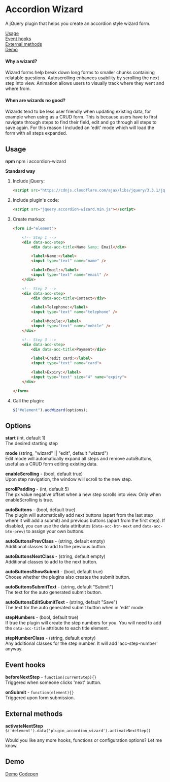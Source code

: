 # Accordion Wizard

A jQuery plugin that helps you create an accordion style wizard form.

[Usage](#usage) \
[Event hooks](#event-hooks) \
[External methods](#external-methods) \
[Demo](#demo)

#### Why a wizard?

Wizard forms help break down long forms to smaller chunks containing relatable questions. Autoscrolling enhances usability by scrolling the next step into view. Animation allows users to visually track where they went and where from.

#### When are wizards no good?

Wizards tend to be less user friendly when updating existing data, for example when using as a CRUD form. This is because users have to first navigate through steps to find their field, edit and go through all steps to save again. For this reason I included an 'edit' mode which will load the form with all steps expanded.

## Usage

**npm**
npm i accordion-wizard

**Standard way**

1. Include jQuery:

	```html
	<script src="https://cdnjs.cloudflare.com/ajax/libs/jquery/3.3.1/jquery.min.js"></script>
	```

2. Include plugin's code:

	```html
	<script src="jquery.accordion-wizard.min.js"></script>
	```

3. Create markup:

	```html
	<form id="element">

	    <!-- Step 1 -->
		<div data-acc-step>
			<div data-acc-title>Name &amp; Email</div>

			<label>Name:</label>
			<input type="text" name="name" />

			<label>Email:</label>
			<input type="text" name="email" />
		</div>

		<!-- Step 2 -->
		<div data-acc-step>
			<div data-acc-title>Contact</div>

			<label>Telephone:</label>
			<input type="text" name="telephone" />

			<label>Mobile:</label>
			<input type="text" name="mobile" />
		</div>

		<!-- Step 3 -->
		<div data-acc-step>
			<div data-acc-title>Payment</div>

			<label>Credit card:</label>
			<input type="text" name="card">

			<label>Expiry:</label>
			<input type="text" size="4" name="expiry">
		</div>

	</form>
	```

3. Call the plugin:

	```javascript
	$("#element").accWizard(options);
	```

## Options

**start** (int, default 1) \
The desired starting step

**mode** (string, "wizard" || "edit", default "wizard") \
Edit mode will automatically expand all steps and remove autoButtons, useful as a CRUD form editing existing data.

**enableScrolling** - (bool, default true) \
Upon step navigation, the window will scroll to the new step.

**scrollPadding** - (int, default 5) \
The px value negative offset when a new step scrolls into view. Only when enableScrolling is true.

**autoButtons** - (bool, default true) \
The plugin will automatically add next buttons (apart from the last step where it will add a submit) and previous buttons (apart from the first step). If disabled, you can use the data attributes (```data-acc-btn-next``` and ```data-acc-btn-prev```) to assign your own buttons.

**autoButtonsPrevClass** - (string, default empty) \
Additional classes to add to the previous button.

**autoButtonsNextClass** - (string, default empty) \
Additional classes to add to the next button.

**autoButtonsShowSubmit** - (bool, default true) \
Choose whether the plugins also creates the submit button.

**autoButtonsSubmitText** - (string, default "Submit") \
The text for the auto generated submit button.

**autoButtonsEditSubmitText** - (string, default "Save") \
The text for the auto generated submit button when in 'edit' mode.

**stepNumbers** - (bool, default true) \
If true the plugin will create the step numbers for you. You will need to add the ```data-acc-title``` attribute to each title element.

**stepNumberClass** - (string, default empty) \
Any additional classes for the step number. It will add 'acc-step-number' anyway.

## Event hooks

**beforeNextStep** - ```function(currentStep){}``` \
Triggered when someone clicks 'next' button.

**onSubmit** - ```function(element){}``` \
Triggered upon form submission.

## External methods

**activateNextStep** \
```$('#element').data('plugin_accordion_wizard').activateNextStep()```

Would you like any more hooks, functions or configuration options? Let me know.

## Demo

[Demo](https://williamabbott.github.io/accordion-wizard)
[Codepen](https://codepen.io/willabbott/pen/EerOdy)